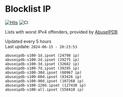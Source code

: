 # Blocklist IP

[![Hits](https://hits.seeyoufarm.com/api/count/incr/badge.svg?url=https%3A%2F%2Fgithub.com%2Fborestad%2Fblocklist-ip%2F&count_bg=%2379C83D&title_bg=%23555555&icon=&icon_color=%23E7E7E7&title=hits&edge_flat=false)](https://hits.seeyoufarm.com)  ![CI](https://img.shields.io/github/workflow/status/borestad/blocklist-ip/CI?style=flat-square)

Lists with worst IPv4 offenders, provided by [AbuseIPDB](https://www.abuseipdb.com/)

<!-- FOOTER-PLACEHOLDER -->
Updated every 5 hours<br>
Last update: `2024-06-15 - 20:23:53`
```
abuseipdb-s100-1d.ipset (24798 ip)
abuseipdb-s100-2d.ipset (29275 ip)
abuseipdb-s100-3d.ipset (32682 ip)
abuseipdb-s100-7d.ipset (39295 ip)
abuseipdb-s100-30d.ipset (60967 ip)
abuseipdb-s100-60d.ipset (83426 ip)
abuseipdb-s100-90d.ipset (107268 ip)
abuseipdb-s100-120d.ipset (127430 ip)
abuseipdb-s100-all.ipset (558410 ip)
```
